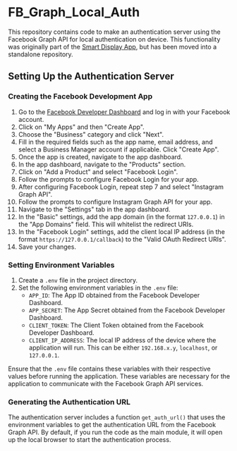 # FB_Graph_Local_Auth

This repository contains code to make an authentication server using the Facebook Graph API for local authentication on device. This functionality was originally part of the [Smart Display App](https://github.com/yourusername/Smart-Display-App), but has been moved into a standalone repository.

## Setting Up the Authentication Server

### Creating the Facebook Development App

1. Go to the [Facebook Developer Dashboard](https://developers.facebook.com/) and log in with your Facebook account.
2. Click on "My Apps" and then "Create App".
3. Choose the "Business" category and click "Next".
4. Fill in the required fields such as the app name, email address, and select a Business Manager account if applicable. Click "Create App".
5. Once the app is created, navigate to the app dashboard.
6. In the app dashboard, navigate to the "Products" section.
7. Click on "Add a Product" and select "Facebook Login".
8. Follow the prompts to configure Facebook Login for your app.
9. After configuring Facebook Login, repeat step 7 and select "Instagram Graph API".
10. Follow the prompts to configure Instagram Graph API for your app.
11. Navigate to the "Settings" tab in the app dashboard.
12. In the "Basic" settings, add the app domain (in the format `127.0.0.1`) in the "App Domains" field. This will whitelist the redirect URIs.
13. In the "Facebook Login" settings, add the client local IP address (in the format `https://127.0.0.1/callback`) to the "Valid OAuth Redirect URIs".
14. Save your changes.

### Setting Environment Variables

1. Create a `.env` file in the project directory.
2. Set the following environment variables in the `.env` file:
   - `APP_ID`: The App ID obtained from the Facebook Developer Dashboard.
   - `APP_SECRET`: The App Secret obtained from the Facebook Developer Dashboard.
   - `CLIENT_TOKEN`: The Client Token obtained from the Facebook Developer Dashboard.
   - `CLIENT_IP_ADDRESS`: The local IP address of the device where the application will run. This can be either `192.168.x.y`, `localhost`, or `127.0.0.1`.

Ensure that the `.env` file contains these variables with their respective values before running the application. These variables are necessary for the application to communicate with the Facebook Graph API services.

### Generating the Authentication URL

The authentication server includes a function `get_auth_url()` that uses the environment variables to get the authentication URL from the Facebook Graph API. By default, if you run the code as the main module, it will open up the local browser to start the authentication process.